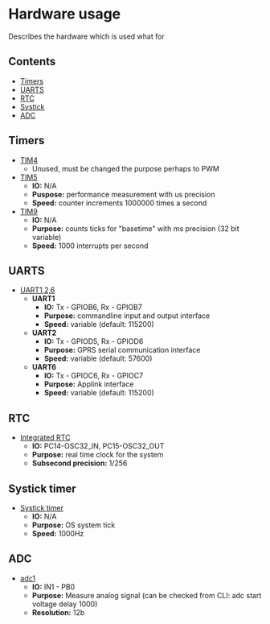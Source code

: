 # Hardware usage
Describes the hardware which is used what for

## Contents
- [Timers](#timers)
- [UARTS](#uarts)
- [RTC](#rtc)
- [Systick](#systick-timer)
- [ADC](#adc)

## Timers<div name="timers"/>
- [TIM4](./Debugging/Src/performance.c)
     - Unused, must be changed the purpose perhaps to PWM
- [TIM5](./Debugging/Src/performance.c)
     - **IO:** N/A
     - **Puspose:** performance measurement with us precision
     - **Speed:** counter increments 1000000 times a second
- [TIM9](./Wrappers/Src/mw_timebase.c)
     - **IO:** N/A
     - **Purpose:** counts ticks for "basetime" with ms precision (32 bit variable)
     - **Speed:** 1000 interrupts per second

## UARTS<div id="uarts"/>
- [UART1,2,6](./Wrappers/Src/mw_uart.c)
    - **UART1**			
        - **IO:** Tx - GPIOB6, Rx - GPIOB7 
        - **Purpose:** commandline input and output interface
        - **Speed:** variable (default: 115200)
    - **UART2**
        - **IO:** Tx - GPIOD5, Rx - GPIOD6 
        - **Purpose:** GPRS serial communication interface
        - **Speed:** variable (default: 57600)
    - **UART6**
        - **IO:** Tx - GPIOC6, Rx - GPIOC7 
        - **Purpose:** Applink interface
        - **Speed:** variable (default: 115200)        

## RTC<div id="rtc"/>
- [Integrated RTC](./Wrappers/Src/mw_rtc.c)
    - **IO:** PC14-OSC32_IN, PC15-OSC32_OUT
    - **Purpose:** real time clock for the system
    - **Subsecond precision:** 1/256

## Systick timer<div id="systick-timer"/>
- [Systick timer](./Core/Inc/FreeRTOSConfig.h)
    - **IO:** N/A
    - **Purpose:** OS system tick
    - **Speed:** 1000Hz

## ADC<div id="adc"/>
- [adc1](./Wrappers/Src/mw_adc.c)
    - **IO:** IN1 - PB0
    - **Purpose:** Measure analog signal (can be checked from CLI: adc start voltage delay 1000)
    - **Resolution:** 12b